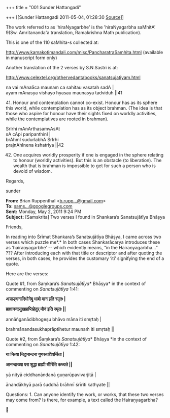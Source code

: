 +++
title = "001 Sunder Hattangadi"

+++
[[Sunder Hattangadi	2011-05-04, 01:28:30 [Source](https://groups.google.com/g/samskrita/c/W19PdSfYDvc)]]



The work referred to as 'hiraNyagarbhe' is the 'hiraNyagarbha saMhitA' 9(Sw. Amritananda'a translation, Ramakrishna Math publication).



This is one of the 110 saMhita-s collected at:

<http://www.kamakotimandali.com/misc/PancharatraSamhita.html>
(available in manuscript form only)



Another translation of the 2 verses by S.N.Sastri is at:



<http://www.celextel.org/othervedantabooks/sanatsujatiyam.html>



na vai mAnaSca maunam ca sahitau vasatah sadA \|  
ayam mAnasya vishayo hyasau maunasya tadviduh \|\|41

41\. Honour and contemplation cannot co-exist. Honour has as its sphere this world, while contemplation has as its object brahman. (The idea is that those who aspire for honour have their sights fixed on worldly activities, while the contemplatives are rooted in brahman).  
  
SrIrhi mAnArthasamvAsAt  
sA cApi paripanthinI \|  
brAhmI sudurlabhA SrIrhi  
prajnAhInena kshatriya \|\|42  
  
42. One acquires worldly prosperity if one is engaged in the sphere relating to honour (worldly activities). But this is an obstacle (to liberation). The wealth that is brahman is impossible to get for such a person who is devoid of wisdom.





Regards,



sunder









**From:** Brian Ruppenthal \<[b.rupp...@gmail.com]()\>  
**To:** [sams...@googlegroups.com]()  
**Sent:** Monday, May 2, 2011 9:24 PM  
**Subject:** \[Samskrita\] Two verses I found in Shankara’s Sanatsujātīya Bhāṣya  
  

Friends,

  

In reading into Śrīmat Shankara’s Sanatsujātīya Bhāṣya, I came across two verses which puzzle me*.* In both cases Shankarācarya introduces these as ‘hairaṇyagarbhe’ -- which evidently means, “in the Hairaṇyagarbha...” ??? After introducing each with that title or descriptor and after quoting the verses, in both cases, he provides the customary ‘iti’ signifying the end of a quote.



Here are the verses:



Quote #1, from Śaṃkara’s *Sanatsujātīya** Bhāṣya* in the context of commenting on *Sanatsujātīya* 1:41:



**अन्नाङ्गनादिभोगेषु भावो मान इति स्मृतः \|**

**ब्रह्मानन्दसुखप्राप्तिहेतुर् मौनं इति स्मृतः \|\|**



annāṅganādibhogeṣu bhāvo māna iti smṛtaḥ \|

brahmānandasukhaprāptihetur maunaṁ iti smṛtaḥ \|\|



Quote #2, from Śaṃkara’s *Sanatsujātīya** Bhāṣya *in the context of commenting on *Sanatsujātīya* 1:42:



**या नित्या चिद्धनान्दना गुणरूपविवर्जिता \|**

**आनन्दाख्या परा शुद्धा ब्राह्मी श्रीरिति कथ्यते \|\|**



yā nityā ciddhanāndanā guṇarūpavivarjitā \|

ānandākhyā parā śuddhā brāhmī śrīriti kathyate \|\|



Questions: 1. Can anyone identify the work, or works, that these two verses may come from? Is there, for example, a text called the Hairaṇyagarbha?




